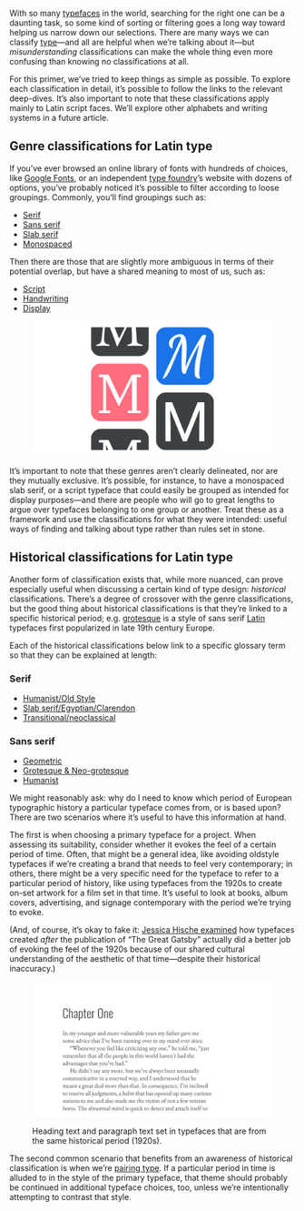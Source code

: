 With so many [typefaces](/glossary/typeface) in the world, searching for the right one can be a daunting task, so some kind of sorting or filtering goes a long way toward helping us narrow down our selections. There are many ways we can classify [type](/glossary/type)—and all are helpful when we’re talking about it—but *misunderstanding* classifications can make the whole thing even more confusing than knowing no classifications at all.

For this primer, we’ve tried to keep things as simple as possible. To explore each classification in detail, it’s possible to follow the links to the relevant deep-dives. It’s also important to note that these classifications apply mainly to Latin script faces. We’ll explore other alphabets and writing systems in a future article.

## Genre classifications for Latin type

If you’ve ever browsed an online library of fonts with hundreds of choices, like [Google Fonts](https://fonts.google.com), or an independent [type foundry](/glossary/type_foundry)’s website with dozens of options, you’ve probably noticed it’s possible to filter according to loose groupings. Commonly, you’ll find groupings such as:

- [Serif](/glossary/serif)
- [Sans serif](/glossary/sans_serif)
- [Slab serif](/glossary/slab_serif_egyptian_clarendon)
- [Monospaced](/glossary/monospaced)

Then there are those that are slightly more ambiguous in terms of their potential overlap, but have a shared meaning to most of us, such as:

- [Script](/glossary/script_typeface_style)
- [Handwriting](/glossary/handwriting)
- [Display](/glossary/display)

<figure>

![Multiple typeface styles as commonly used in classification filters on font browsing interfaces.](images/thumbnail.svg)

</figure>

It’s important to note that these genres aren’t clearly delineated, nor are they mutually exclusive. It’s possible, for instance, to have a monospaced slab serif, or a script typeface that could easily be grouped as intended for display purposes—and there are people who will go to great lengths to argue over typefaces belonging to one group or another. Treat these as a framework and use the classifications for what they were intended: useful ways of finding and talking about type rather than rules set in stone.

## Historical classifications for Latin type

Another form of classification exists that, while more nuanced, can prove especially useful when discussing a certain kind of type design: *historical* classifications. There’s a degree of crossover with the genre classifications, but the good thing about historical classifications is that they’re linked to a specific historical period; e.g. [grotesque](/glossary/grotesque_neo_grotesque) is a style of sans serif [Latin](/glossary/latin) typefaces first popularized in late 19th century Europe.

Each of the historical classifications below link to a specific glossary term so that they can be explained at length:

### Serif

[//]: # (Didone / modern)
- [Humanist/Old Style](/glossary/humanist_old_style)
- [Slab serif/Egyptian/Clarendon](/glossary/slab_serif_egyptian_clarendon)
- [Transitional/neoclassical](/glossary/transitional_neo_classical)

### Sans serif

- [Geometric](/glossary/geometric)
- [Grotesque & Neo-grotesque](/glossary/grotesque_neo_grotesque)
- [Humanist](/glossary/humanist_old_style)

We might reasonably ask: why do I need to know which period of European typographic history a particular typeface comes from, or is based upon? There are two scenarios where it’s useful to have this information at hand.

The first is when choosing a primary typeface for a project. When assessing its suitability, consider whether it evokes the feel of a certain period of time. Often, that might be a general idea, like avoiding oldstyle typefaces if we’re creating a brand that needs to feel very contemporary; in others, there might be a very specific need for the typeface to refer to a particular period of history, like using typefaces from the 1920s to create on-set artwork for a film set in that time. It’s useful to look at books, album covers, advertising, and signage contemporary with the period we’re trying to evoke.

(And, of course, it’s okay to fake it: [Jessica Hische examined](https://www.jessicahische.is/internetting/gatsby/ver1.html) how typefaces created *after* the publication of “The Great Gatsby” actually did a better job of evoking the feel of the 1920s because of our shared cultural understanding of the aesthetic of that time—despite their historical inaccuracy.)

<figure>

![Heading text and paragraph text set in typefaces that are from the same historical period.](images/1.2.2.svg)
<figcaption>Heading text and paragraph text set in typefaces that are from the same historical period (1920s).</figcaption>

</figure>

The second common scenario that benefits from an awareness of historical classification is when we’re [pairing type](/topic/pairing_type). If a particular period in time is alluded to in the style of the primary typeface, that theme should probably be continued in additional typeface choices, too, unless we’re intentionally attempting to contrast that style.
